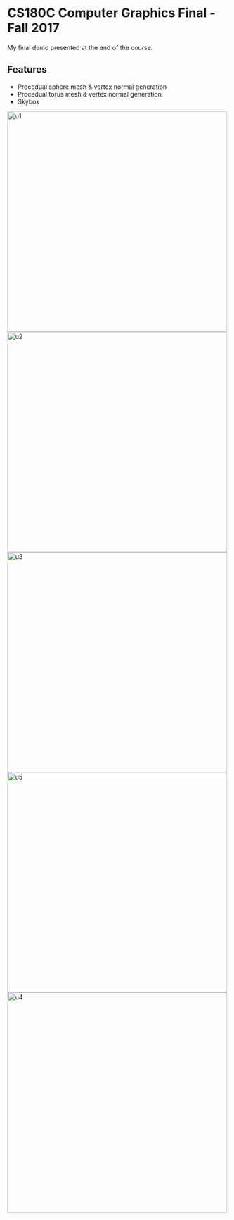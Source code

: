 # CS180C Computer Graphics Final - Fall 2017
My final demo presented at the end of the course.
## Features
  * Procedual sphere mesh & vertex normal generation
  * Procedual torus mesh & vertex normal generation
  * Skybox


<img width="500" alt="u1" src="https://user-images.githubusercontent.com/23018595/35876149-38025974-0b26-11e8-9f23-25154a9ec4dc.png">
<img width="500" alt="u2" src="https://user-images.githubusercontent.com/23018595/35876148-37d7b8b8-0b26-11e8-8afa-df3d8d249115.png">
<img width="500" alt="u3" src="https://user-images.githubusercontent.com/23018595/35876147-37c19dbc-0b26-11e8-92d1-2501e464d1b2.png">
<img width="500" alt="u5" src="https://user-images.githubusercontent.com/23018595/35876144-3787b6ce-0b26-11e8-8aaa-9d10555fd1a3.png">
<img width="500" alt="u4" src="https://user-images.githubusercontent.com/23018595/35876146-37a50a12-0b26-11e8-8c09-62d9ea7594ee.png">
